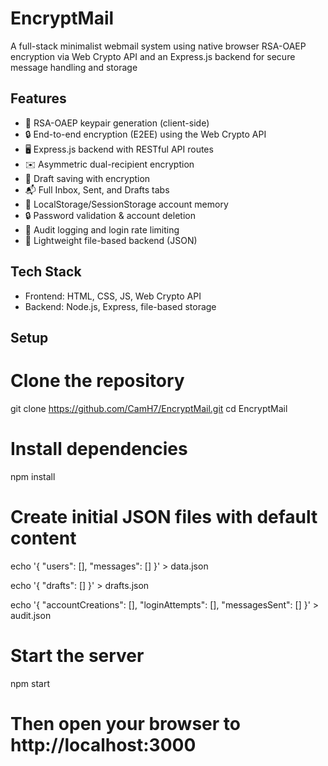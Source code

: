# EncryptMail
A full-stack minimalist webmail system using native browser RSA-OAEP encryption via Web Crypto API and an Express.js backend for secure message handling and storage

## Features

- 🔐 RSA-OAEP keypair generation (client-side)
- 🔒 End-to-end encryption (E2EE) using the Web Crypto API
- 🖥️ Express.js backend with RESTful API routes
- ✉️ Asymmetric dual-recipient encryption
- 📝 Draft saving with encryption
- 📬 Full Inbox, Sent, and Drafts tabs
- 🧠 LocalStorage/SessionStorage account memory
- 🔒 Password validation & account deletion
- 🧾 Audit logging and login rate limiting
- 💾 Lightweight file-based backend (JSON)

## Tech Stack

- Frontend: HTML, CSS, JS, Web Crypto API
- Backend: Node.js, Express, file-based storage

## Setup

# Clone the repository
git clone https://github.com/CamH7/EncryptMail.git
cd EncryptMail

# Install dependencies
npm install

# Create initial JSON files with default content
echo '{
  "users": [],
  "messages": []
}' > data.json

echo '{
  "drafts": []
}' > drafts.json

echo '{
  "accountCreations": [],
  "loginAttempts": [],
  "messagesSent": []
}' > audit.json

# Start the server
npm start

# Then open your browser to http://localhost:3000
